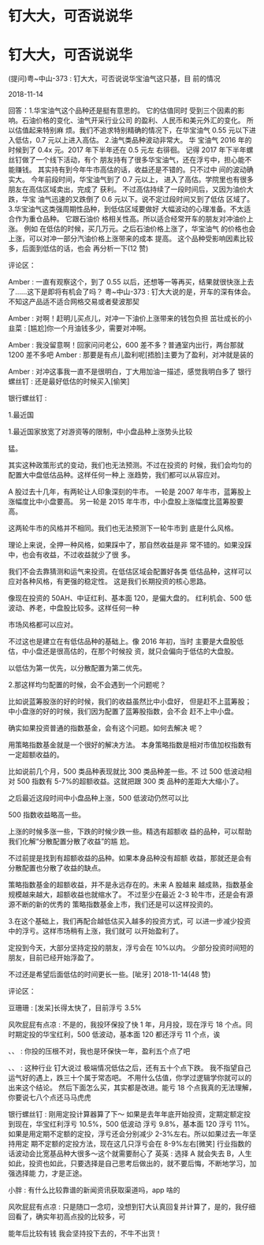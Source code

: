 # 钉大大，可否说说华

# 钉大大，可否说说华

(提问)粤~中山-373 : 钉大大，可否说说华宝油气这只基，目 前的情况

2018-11-14

回答：1.华宝油气这个品种还是挺有意思的。 它的估值同时 受到三个因素的影响。石油价格的变化、油气开采行业公司 的盈利、人民币和美元外汇的变化。 所以估值起来特别麻 烦。我们不追求特别精确的情况下，在华宝油气 0.55 元以下进 入低估，0.7 元以上进入高估。 2.油气类品种波动非常大。 华 宝油气 2016 年的时候到了 0.4x 元。2017 年下半年还在 0.5 元左 右徘徊。 记得 2017 年下半年螺丝钉做了一个线下活动，有个 朋友持有了很多华宝油气，还在浮亏中，担心能不能赚钱。 其实持有到今年牛市高估的话，收益还是不错的。只不过中 间的波动确实大。 今年前段时间，华宝油气到了 0.7 元以上， 进入了高估。学院里也有很多朋友在高估区域卖出，完成了 获利。 不过高估持续了一段时间后，又因为油价大跌，华宝 油气迅速的又跌倒了 0.6 元以下。说不定过段时间又到了低估 区域了。 3.华宝油气这类强周期性品种，到低估区域要做好 大幅波动的心理准备。不太适合作为重仓品种。 它跟石油价 格相关性高。所以适合经常开车的朋友对冲油价上涨。 例如 在低估的时候，买几万元。之后石油价格上涨了，华宝油气 的价格也会上涨，可以对冲一部分汽油价格上涨带来的成本 提高。 这个品种受影响因素比较多，后面到低估的话，也会 再分析一下(12 赞)

评论区：

Amber : 一直有观察这个，到了 0.55 以后，还想等一等再买，结果就很快涨上去了……这下是即将有机会了吗？ 粤~中山-373 : 钉大大说的是，开车的深有体会。不知这产品适不适合网格交易或者斐波那契

Amber : 对啊！赶明儿买点儿，对冲一下油价上涨带来的钱包负担 茁壮成长的小韭菜 : [尴尬]你一个月油钱多少，需要对冲啊。

Amber : 我没留意啊！回家问问老公，600 差不多？普通室内出行，两台那就 1200 差不多吧 Amber : 那要是有点儿盈利呢[捂脸]主要为了盈利，对冲就是装的

Amber : 对冲这事我一直不是很明白，丁大用加油一描述，感觉我明白多了 银行螺丝钉 : 还是最好低估的时候买入[偷笑]

银行螺丝钉 :

1.最近国

1.最近国家放宽了对游资等的限制，中小盘品种上涨势头比较

猛。

其实这种政策形式的变动，我们也无法预测。不过在投资的 时候，我们会均匀的配置大中盘低估品种。这样任何一种上 涨趋势，我们都可以从容应对。

A 股过去十几年，有两轮让人印象深刻的牛市。 一轮是 2007 年牛市，蓝筹股上涨幅度比中小盘要高。 另一轮是 2015 年牛市，中小盘股上涨幅度比蓝筹股要高。

这两轮牛市的风格并不相同。我们也无法预测下一轮牛市到 底是什么风格。

理论上来说，全押一种风格，如果踩中了，那自然收益是非 常不错的。如果没踩中，也会有收益，不过收益就少了很 多。

我们不会去靠猜测和运气来投资。在低估区域会配置好各类 低估品种，这样可以应对各种风格，有更强的稳定性。 这是我们长期投资的核心思路。

像现在投资的 50AH、中证红利、基本面 120，是偏大盘的。 红利机会、500 低波动、养老，中盘股比较多。这样任何一种

市场风格都可以应对。

不过这也是建立在有低估品种的基础上。像 2016 年初，当时 主要是大盘股低估，中小盘还是很高估的，在那个时候投 资，就只会偏向于低估的大盘股。

以低估为第一优先，以分散配置为第二优先。

2.那这样均匀配置的时候，会不会遇到一个问题呢？

比如说蓝筹股涨的好的时候，我们的收益虽然比中小盘好， 但是赶不上蓝筹股； 中小盘涨的好的时候，我们因为配置了蓝筹股指数，会不会 赶不上中小盘。

确实如果投资普通的指数基金，会有这个问题。如何去解决 呢？

用策略指数基金就是一个很好的解决方法。 本身策略指数是相对市值加权指数有一定超额收益的。

比如说前几个月，500 类品种表现就比 300 类品种差一些。不 过 500 低波动相对 500 指数有 5-7%的超额收益。这就把跟 300 类 品种的差距大大缩小了。

之后最近这段时间中小盘品种上涨，500 低波动仍然可以比

500 指数收益略高一些。

上涨的时候多涨一些，下跌的时候少跌一些。精选有超额收 益的品种，可以帮助我们化解“分散配置分散了收益”的尴 尬。

不过前提是找到有超额收益的品种。如果本身品种没有超额 收益，那就还是会有分散配置也分散了收益的缺点。

策略指数基金的超额收益，并不是永远存在的。未来 A 股越来 越成熟，指数基金规模越来越大，超额收益也就缩水了。 不过至少在最近 2-3 轮牛市，还是会有源源不断的新的优秀的 策略指数基金上市，我们还是可以这样投资的。

3.在这个基础上，我们再配合越低估买入越多的投资方式，可 以进一步减少投资中的浮亏。这样市场稍有上涨，我们就可 以开始盈利了。

定投到今天，大部分坚持定投的朋友，浮亏会在 10%以内。 少部分投资时间短的朋友，目前已经开始浮盈了。

不过还是希望后面低估的时间更长一些。[呲牙] 2018-11-14(48 赞)

评论区：

豆珊珊 : [发呆]长得太快了，目前浮亏 3.5%

风吹屁屁有点凉 : 不是的，我投环保投了快 1 年，月月投，现在浮亏 18 个点。同时期定投的华宝红利，500 低波动，基本面 120 都还浮亏 11 个点，诶

、、 : 你投的压根不对，我也是环保快一年，盈利五个点了吧

、、 : 这种行业 钉大说过 极端情况低估之后，还有五十个点下跌。 我不指望自己运气好的遇上，跌三十个属于常态吧。 不用什么估值，你学过逻辑学你就可以的出来这个结论。 然后下面怎么买，其实都是改进。能亏 18 个点我真的无法理解， 你要说七八个点还马马虎虎

银行螺丝钉 : 刚用定投计算器算了下～ 如果是去年年底开始投资，定期定额定投到现在，华宝红利浮亏 10.5%，500 低波动 浮亏 9.8%，基本面 120 浮亏 11%。 如果是用定期不定额的定投，浮亏还会分别减少 2-3%左右。所以如果过去一年坚持用定 期不定额的定投方法，现在这几只浮亏会在 8-9%左右[微笑] 行业指数的话波动会比宽基品种大很多～这个就需要耐心了 英英 : 选择 A 就会失去 B，人生如此，投资也如此，只要选择是自己思考后做出的，就不要后悔，不断地学习，加强选择能 力，才是正途。

小胖 : 有什么比较靠谱的新闻资讯获取渠道吗，app 啥的

风吹屁屁有点凉 : 只是随口一念叨，没想到钉大认真回复并计算了，是的，我仔细回看了，确实年初高点投的比较多，可

能年后比较有钱 我会坚持投下去的，不牛不出货！